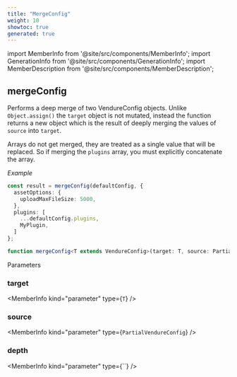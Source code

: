 ```yaml
---
title: "MergeConfig"
weight: 10
showtoc: true
generated: true
---
```

<!-- This file was generated from the Vendure source. Do not modify. Instead, re-run the "docs:build" script -->
import MemberInfo from '@site/src/components/MemberInfo';
import GenerationInfo from '@site/src/components/GenerationInfo';
import MemberDescription from '@site/src/components/MemberDescription';


## mergeConfig

<GenerationInfo sourceFile="packages/core/src/config/merge-config.ts" sourceLine="30" packageName="@vendure/core" />

Performs a deep merge of two VendureConfig objects. Unlike `Object.assign()` the `target` object is
not mutated, instead the function returns a new object which is the result of deeply merging the
values of `source` into `target`.

Arrays do not get merged, they are treated as a single value that will be replaced. So if merging the
`plugins` array, you must explicitly concatenate the array.

*Example*

```ts
const result = mergeConfig(defaultConfig, {
  assetOptions: {
    uploadMaxFileSize: 5000,
  },
  plugins: [
    ...defaultConfig.plugins,
    MyPlugin,
  ]
};
```

```ts title="Signature"
function mergeConfig<T extends VendureConfig>(target: T, source: PartialVendureConfig, depth:  = 0): T
```
Parameters

### target

<MemberInfo kind="parameter" type={`T`} />

### source

<MemberInfo kind="parameter" type={`PartialVendureConfig`} />

### depth

<MemberInfo kind="parameter" type={``} />


